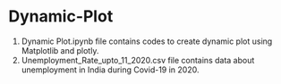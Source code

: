 # Dynamic-Plot
1. Dynamic Plot.ipynb file contains codes to create dynamic plot using Matplotlib and plotly.
2. Unemployment_Rate_upto_11_2020.csv file contains data about unemployment in India during Covid-19 in 2020.
